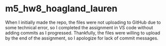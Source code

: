 # m5_hw8_hoagland_lauren

When I initially made the repo, the files were not uploading to GitHub due to some technical error, so I completed the assignment in VS code without adding commits as I progressed. Thankfully, the files were willing to upload by the end of the assignment, so I apologize for lack of commit messages. 
